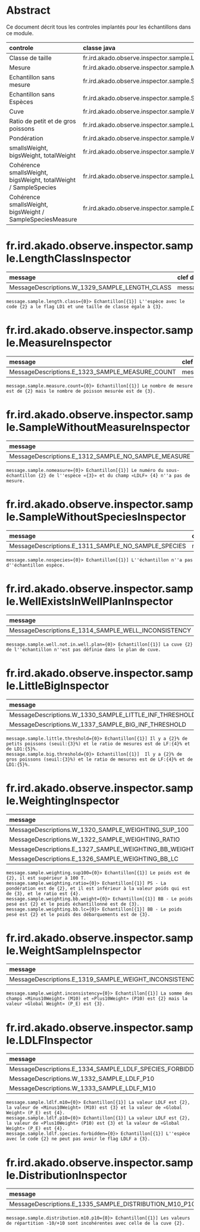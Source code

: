 # Abstract

Ce document décrit tous les controles implantés pour les échantillons dans ce module.

| controle                                                         | classe java                                                         |
|:-----------------------------------------------------------------|:--------------------------------------------------------------------|
| Classe de taille                                                 | fr.ird.akado.observe.inspector.sample.LengthClassInspector          |
| Mesure                                                           | fr.ird.akado.observe.inspector.sample.MeasureInspector              |
| Echantillon sans mesure                                          | fr.ird.akado.observe.inspector.sample.SampleWithoutMeasureInspector |
| Echantillon sans Espèces                                         | fr.ird.akado.observe.inspector.sample.SampleWithoutSpeciesInspector |
| Cuve                                                             | fr.ird.akado.observe.inspector.sample.WellExistsInWellPlanInspector |
| Ratio de petit et de gros poissons                               | fr.ird.akado.observe.inspector.sample.LittleBigInspector            |
| Pondération                                                      | fr.ird.akado.observe.inspector.sample.WeightingInspector            |
| smallsWeight, bigsWeight, totalWeight                            | fr.ird.akado.observe.inspector.sample.WeightSampleInspector         |
| Cohérence smallsWeight, bigsWeight, totalWeight  / SampleSpecies | fr.ird.akado.observe.inspector.sample.LDLFInspector                 |
| Cohérence smallsWeight, bigsWeight / SampleSpeciesMeasure        | fr.ird.akado.observe.inspector.sample.DistributionInspector         |

# fr.ird.akado.observe.inspector.sample.LengthClassInspector

| message                                        | clef de traduction          |
|:-----------------------------------------------|:----------------------------|
| MessageDescriptions.W_1329_SAMPLE_LENGTH_CLASS | message.sample.length.class |

```properties
message.sample.length.class={0}> Echantillon[{1}] L''espèce avec le code {2} a le flag LD1 et une taille de classe égale à {3}.
```
# fr.ird.akado.observe.inspector.sample.MeasureInspector

| message                                         | clef de traduction           |
|:------------------------------------------------|:-----------------------------|
| MessageDescriptions.E_1323_SAMPLE_MEASURE_COUNT | message.sample.measure.count |

```properties
message.sample.measure.count={0}> Echantillon[{1}] Le nombre de mesure est de {2} mais le nombre de poisson mesurée est de {3}.
```
# fr.ird.akado.observe.inspector.sample.SampleWithoutMeasureInspector

| message                                             | clef de traduction       |
|:----------------------------------------------------|:-------------------------|
| MessageDescriptions.E_1312_SAMPLE_NO_SAMPLE_MEASURE | message.sample.nomeasure |

```properties
message.sample.nomeasure={0}> Echantillon[{1}] Le numéro du sous-échantillon {2} de l''espèce «{3}» et du champ «LDLF» {4} n''a pas de mesure.
```
# fr.ird.akado.observe.inspector.sample.SampleWithoutSpeciesInspector

| message                                             | clef de traduction       |
|:----------------------------------------------------|:-------------------------|
| MessageDescriptions.E_1311_SAMPLE_NO_SAMPLE_SPECIES | message.sample.nospecies |

```properties
message.sample.nospecies={0}> Echantillon[{1}] L''échantillon n''a pas d''échantillon espèce.
```
# fr.ird.akado.observe.inspector.sample.WellExistsInWellPlanInspector

| message                                              | clef de traduction                   |
|:-----------------------------------------------------|:-------------------------------------|
| MessageDescriptions.E_1314_SAMPLE_WELL_INCONSISTENCY | message.sample.well.not.in.well.plan |

```properties
message.sample.well.not.in.well.plan={0}> Echantillon[{1}] La cuve {2} de l''échantillon n''est pas définie dans le plan de cuve.
```
# fr.ird.akado.observe.inspector.sample.LittleBigInspector

| message                                                | clef de traduction              |
|:-------------------------------------------------------|:--------------------------------|
| MessageDescriptions.W_1330_SAMPLE_LITTLE_INF_THRESHOLD | message.sample.little.threshold |
| MessageDescriptions.W_1337_SAMPLE_BIG_INF_THRESHOLD    | message.sample.big.threshold    |

```properties
message.sample.little.threshold={0}> Echantillon[{1}] Il y a {2}% de petits poissons (seuil:{3}%) et le ratio de mesures est de LF:{4}% et de LD1:{5}%.
message.sample.big.threshold={0}> Echantillon[{1}]  Il y a {2}% de gros poissons (seuil:{3}%) et le ratio de mesures est de LF:{4}% et de LD1:{5}%.
```
# fr.ird.akado.observe.inspector.sample.WeightingInspector

| message                                               | clef de traduction                 |
|:------------------------------------------------------|:-----------------------------------|
| MessageDescriptions.W_1320_SAMPLE_WEIGHTING_SUP_100   | message.sample.weighting.sup100    |
| MessageDescriptions.W_1322_SAMPLE_WEIGHTING_RATIO     | message.sample.weighting.ratio     |
| MessageDescriptions.E_1327_SAMPLE_WEIGHTING_BB_WEIGHT | message.sample.weighting.bb.weight |
| MessageDescriptions.E_1326_SAMPLE_WEIGHTING_BB_LC     | message.sample.weighting.bb.lc     |

```properties
message.sample.weighting.sup100={0}> Echantillon[{1}] Le poids est de {2}, il est supérieur à 100 T.
message.sample.weighting.ratio={0}> Echantillon[{1}] PS - La pondération est de {2}, et il est inférieur à la valeur poids qui est de {3}, et le ratio est {4}.
message.sample.weighting.bb.weight={0}> Echantillon[{1}] BB - Le poids pesé est {2} et le poids échantillonné est de {3}.
message.sample.weighting.bb.lc={0}> Echantillon[{1}] BB - Le poids pesé est {2} et le poids des débarquements est de {3}.
```
# fr.ird.akado.observe.inspector.sample.WeightSampleInspector

| message                                                | clef de traduction                  |
|:-------------------------------------------------------|:------------------------------------|
| MessageDescriptions.E_1319_SAMPLE_WEIGHT_INCONSISTENCY | message.sample.weight.inconsistency |

```properties
message.sample.weight.inconsistency={0}> Echantillon[{1}] La somme des champs «Minus10Weight» (M10) et «Plus10Weight» (P10) est {2} mais la valeur «Global Weight» (P_E) est {3}.
```
# fr.ird.akado.observe.inspector.sample.LDLFInspector

| message                                                  | clef de traduction                    |
|:---------------------------------------------------------|:--------------------------------------|
| MessageDescriptions.E_1334_SAMPLE_LDLF_SPECIES_FORBIDDEN | message.sample.ldlf.species.forbidden |
| MessageDescriptions.W_1332_SAMPLE_LDLF_P10               | message.sample.ldlf.p10               |
| MessageDescriptions.W_1333_SAMPLE_LDLF_M10               | message.sample.ldlf.m10               |

```properties
message.sample.ldlf.m10={0}> Echantillon[{1}] La valeur LDLF est {2}, la valeur de «Minus10Weight» (M10) est {3} et la valeur de «Global Weight» (P_E) est {4}.
message.sample.ldlf.p10={0}> Echantillon[{1}] La valeur LDLF est {2}, la valeur de «Plus10Weight» (P10) est {3} et la valeur de «Global Weight» (P_E) est {4}.
message.sample.ldlf.species.forbidden={0}> Echantillon[{1}] L''espèce avec le code {2} ne peut pas avoir le flag LDLF a {3}.
```
# fr.ird.akado.observe.inspector.sample.DistributionInspector

| message                                                | clef de traduction                  |
|:-------------------------------------------------------|:------------------------------------|
| MessageDescriptions.E_1335_SAMPLE_DISTRIBUTION_M10_P10 | message.sample.distribution.m10.p10 |

```properties
message.sample.distribution.m10.p10={0}> Echantillon[{1}] Les valeurs de répartition -10/+10 sont incohérentes avec celle de la cuve {2}.
```
